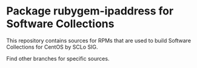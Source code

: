 # Package rubygem-ipaddress for Software Collections

This repository contains sources for RPMs that are used
to build Software Collections for CentOS by SCLo SIG.

Find other branches for specific sources.
